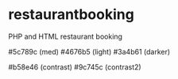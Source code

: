 # restaurantbooking
PHP and HTML restaurant booking

#5c789c (med)
#4676b5 (light)
#3a4b61 (darker)

#b58e46 (contrast)
#9c745c (contrast2)

